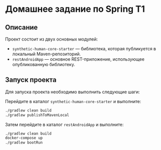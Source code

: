# Домашнее задание по Spring T1

## Описание

Проект состоит из двух основных модулей:

- `synthetic-human-core-starter` — библиотека, которая публикуется в локальный Maven-репозиторий.
- `restAndroidApp` — основное REST-приложение, использующее опубликованную библиотеку.

## Запуск проекта

Для запуска проекта необходимо выполнить следующие шаги:

Перейдите в каталог `synthetic-human-core-starter` и выполните:

```bash
./gradlew clean build
./gradlew publishToMavenLocal


```  
Затем перейдите в каталог `restAndroidApp` и выполните:
```bash
./gradlew clean build
docker-compose up
./gradlew bootRun
